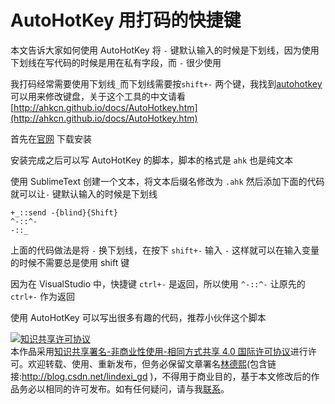 
# AutoHotKey 用打码的快捷键

本文告诉大家如何使用 AutoHotKey 将 `-` 键默认输入的时候是下划线，因为使用下划线在写代码的时候是用在私有字段，而 `-` 很少使用

<!--more-->



我打码经常需要使用下划线`_`而下划线需要按`shift+-` 两个键，我找到[autohotkey](https://www.autohotkey.com/) 可以用来修改键盘，关于这个工具的中文请看 [http://ahkcn.github.io/docs/AutoHotkey.htm](http://ahkcn.github.io/docs/AutoHotkey.htm)

首先在[官网](https://www.autohotkey.com/) 下载安装

安装完成之后可以写 AutoHotKey 的脚本，脚本的格式是 `ahk` 也是纯文本

使用 SublimeText 创建一个文本，将文本后缀名修改为 `.ahk` 然后添加下面的代码就可以让`-` 键默认输入的时候是下划线

```
+_::send -{blind}{Shift}
^-::^-
-::_

```

上面的代码做法是将 `-` 换下划线，在按下 `shift+-` 输入 `-` 这样就可以在输入变量的时候不需要总是使用 shift 键

因为在 VisualStudio 中，快捷键 `ctrl+-` 是返回，所以使用 `^-::^-` 让原先的 `ctrl+-` 作为返回

使用 AutoHotKey 可以写出很多有趣的代码，推荐小伙伴这个脚本




<a rel="license" href="http://creativecommons.org/licenses/by-nc-sa/4.0/"><img alt="知识共享许可协议" style="border-width:0" src="https://licensebuttons.net/l/by-nc-sa/4.0/88x31.png" /></a><br />本作品采用<a rel="license" href="http://creativecommons.org/licenses/by-nc-sa/4.0/">知识共享署名-非商业性使用-相同方式共享 4.0 国际许可协议</a>进行许可。欢迎转载、使用、重新发布，但务必保留文章署名[林德熙](http://blog.csdn.net/lindexi_gd)(包含链接:http://blog.csdn.net/lindexi_gd )，不得用于商业目的，基于本文修改后的作品务必以相同的许可发布。如有任何疑问，请与我[联系](mailto:lindexi_gd@163.com)。